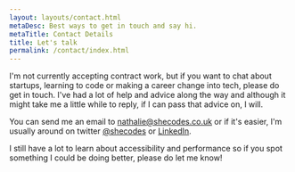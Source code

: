 ```yaml
---
layout: layouts/contact.html
metaDesc: Best ways to get in touch and say hi.
metaTitle: Contact Details
title: Let's talk
permalink: /contact/index.html
---
```


I'm not currently accepting contract work, but if you want to chat about startups, learning to code or making a career change into tech, please do get in touch. I've had a lot of help and advice along the way and although it might take me a little while to reply, if I can pass that advice on, I will.

You can send me an email to <a href="mailto:nathalie@shecodes.co.uk" title="send me an email directly from your mail client" class="email">nathalie@shecodes.co.uk</a> or if it's easier, I'm usually around on twitter <a href="https://twitter.com/she_codes" title="my twitter profile">@shecodes</a> or <a href="https://www.linkedin.com/in/shecodes/">LinkedIn</a>.

I still have a lot to learn about accessibility and performance so if you spot something I could be doing better, please do let me know!
